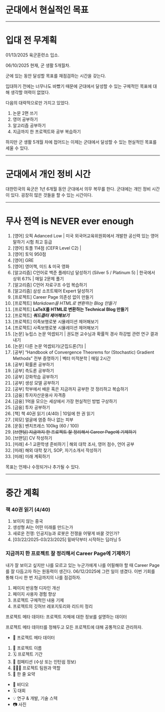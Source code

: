 # 군대에서 현실적인 목표

----------------------------------------------------------------------

# 입대 전 무계획

01/13/2025 육군훈련소 입소.

06/10/2025 현재, 군 생활 5개월차.

군에 있는 동안 달성할 목표를 재점검하는 시간을 갖는다.

입대하기 전에는 너무나도 바빴기 때문에 군대에서 달성할 수 있는 구체적인 목표에 대해 생각할 여력이 없었다.

다음의 대략적으로만 가지고 있었다.

1. 논문 2편 쓰기
2. 영어 공부하기
3. 알고리즘 공부하기
4. 지금까지 한 프로젝트와 공부 복습하기

하지만 군 생활 5개월 차에 접어드는 이제는 군대에서 달성할 수 있는 현실적인 목표를 세울 수 있다.

----------------------------------------------------------------------

# 군대에서 개인 정비 시간

대한민국의 육군은 1년 6개월 동안 군대에서 의무 복무를 한다. 군대에는 개인 정비 시간이 있다. 굉장히 많은 것들을 할 수 있는 시간이다.

----------------------------------------------------------------------

# 무사 전역 is NEVER ever enough

1. [영어] 오픽 Adanced Low | 미국 외국어교육위원회에서 개발한 공신력 있는 영어 말하기 시험 최고 등급
2. [영어] 토플 114점 (CEFR Level C2) |
3. [영어] 토익 950점
4. [영어] GRE
5. [영어] 영어책, 미드 & 미국 영화
6. [알고리즘] C언어로 백준 플레티넘 달성하기 (Silver 5 / Platinum 5) | 한국에서 상위 6.1% | 매일 2문제 풀기
7. [알고리즘] C언어 자료구조 수업 복습하기
8. [알고리즘] 삼성 소프트웨어 Expert 달성하기
9. [프로젝트] Career Page 의존성 없이 만들기
10. [프로젝트] *Markdown을 HTML로 변환하는 Blog 만들기*
11. [프로젝트] **LaTeX를 HTML로 변환하는 Technical Blog 만들기**
10. [프로젝트] ***쿼드콥터 제어해보기***
11. [프로젝트] 이족보행로봇 시뮬레이션 제어해보기
12. [프로젝트] 사족보행로봇 시뮬레이션 제어해보기
13. [논문] 뉴립스 논문 억셉되기 | 권도현 교수님과 확률적 경사 하강법 관련 연구 결과 내기
14. [논문] 다른 논문 억셉되기(군집드론(?)) |
15. [공부] “Handbook of Convergence Theorems for (Stochastic) Gradient Methods” 전부 증명하기 | 벡터 미적분학 | 매일 2시간
16. [공부] 확률론 공부하기
17. [공부] 측도론 공부하기
18. [공부] 강화학습 공부하기
19. [공부] 생성 모델 공부하기
20. [공부] 학부에서 배운 혹은 지금까지 공부한 것 정리하고 복습하기
21. [금융] 투자자산운용사 자격증
22. [금융] 1억을 모으는 세상에서 가장 현실적인 방법 구상하기
23. [금융] 투자 공부하기
24. [책] 책 40권 읽기 (4/40) | 10일에 한 권 읽기
25. [외모] 얼굴에 염증 하나 없는 피부
26. [운동] 밴치프레스 100kg (60 / 100)
27. ~~[브랜딩] 지금까지 한 프로젝트 잘 정리해서 Career Page에 기제하기~~
28. [브랜딩] CV 작성하기
29. [미래] 4-1 교환학생 준비하기 | 해외 대학 조사, 영어 점수, 언어 공부
30. [미래] 해외 대학 찾기, SOP, 자기소개서 작성하기
31. [미래] 미래 계획하기

목표는 언제나 수정되거나 추가될 수 있다.

----------------------------------------------------------------------

# 중간 계획

### 책 40권 읽기 (4/40)

1. 보이지 않는 중국
2. 생성형 AI는 어떤 미래를 만드는가
3. 새로운 전쟁: 인공지능과 로봇은 전쟁을 어떻게 바꿀 것인가?
4. [03/22/2025-03/23/2025] 밑바닥부터 시작하는 딥러닝 5

### 지금까지 한 프로젝트 잘 정리해서 Career Page에 기제하기

내가 잘 보이고 싶지만 나를 모르고 있는 누군가에게 나를 어필해야 할 때 Career Page를 잘 다듬고자 하는 원동력이 생긴다. 06/12/2025에 그런 일이 생겼다. 이번 기회를 통해 다시 한 번 지금까지의 나를 점검하자.

1. 페이지 반응형 디자인 개선
2. 페이지 사용자 경험 향상
3. 프로젝트 구체적인 내용 기제
4. 프로젝트의 깃허브 레포지토리와 리드미 정리

프로젝트 메타 데이터: 프로젝트 자체에 대한 정보를 설명하는 데이터

프로젝트 메타 데이터를 정해두고 모든 프로젝트에 대해 공통적으로 관리하자.

- 📁 프로젝트 메타 데이터

1. 🚀 프로젝트 이름
2. 🗓 프로젝트 기간
3. 💼 컴페티션 (수상 또는 인턴쉽 정보)
4. 🧑‍🤝‍🧑 프로젝트 팀원과 역할
5. 📌 한 줄 요약

- 🎥 비디오
- 🗓 대회
- 💡 연구 & 개발, 기술 스텍
- 📷 사진
